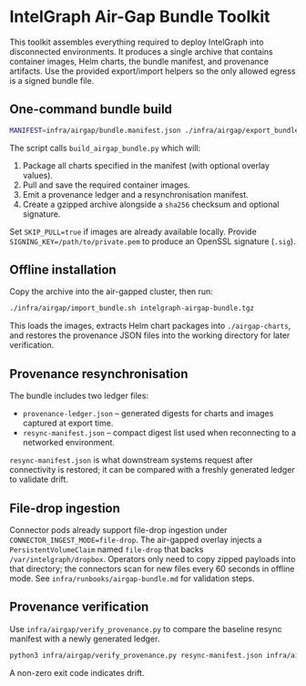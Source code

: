 # IntelGraph Air-Gap Bundle Toolkit

This toolkit assembles everything required to deploy IntelGraph into disconnected environments. It produces a single archive that contains container images, Helm charts, the bundle manifest, and provenance artifacts. Use the provided export/import helpers so the only allowed egress is a signed bundle file.

## One-command bundle build

```bash
MANIFEST=infra/airgap/bundle.manifest.json ./infra/airgap/export_bundle.sh
```

The script calls `build_airgap_bundle.py` which will:

1. Package all charts specified in the manifest (with optional overlay values).
2. Pull and save the required container images.
3. Emit a provenance ledger and a resynchronisation manifest.
4. Create a gzipped archive alongside a `sha256` checksum and optional signature.

Set `SKIP_PULL=true` if images are already available locally. Provide `SIGNING_KEY=/path/to/private.pem` to produce an OpenSSL signature (`.sig`).

## Offline installation

Copy the archive into the air-gapped cluster, then run:

```bash
./infra/airgap/import_bundle.sh intelgraph-airgap-bundle.tgz
```

This loads the images, extracts Helm chart packages into `./airgap-charts`, and restores the provenance JSON files into the working directory for later verification.

## Provenance resynchronisation

The bundle includes two ledger files:

- `provenance-ledger.json` – generated digests for charts and images captured at export time.
- `resync-manifest.json` – compact digest list used when reconnecting to a networked environment.

`resync-manifest.json` is what downstream systems request after connectivity is restored; it can be compared with a freshly generated ledger to validate drift.

## File-drop ingestion

Connector pods already support file-drop ingestion under `CONNECTOR_INGEST_MODE=file-drop`. The air-gapped overlay injects a `PersistentVolumeClaim` named `file-drop` that backs `/var/intelgraph/dropbox`. Operators only need to copy zipped payloads into that directory; the connectors scan for new files every 60 seconds in offline mode. See `infra/runbooks/airgap-bundle.md` for validation steps.

## Provenance verification

Use `infra/airgap/verify_provenance.py` to compare the baseline resync manifest with a newly generated ledger.

```bash
python3 infra/airgap/verify_provenance.py resync-manifest.json infra/airgap/dist/ledger/resync-manifest.json
```

A non-zero exit code indicates drift.
